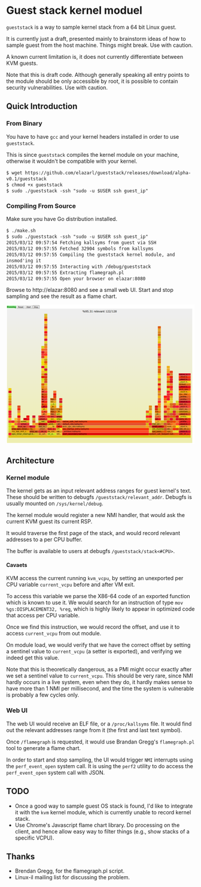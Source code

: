 # Guest stack kernel moduel

`gueststack` is a way to sample kernel stack
from a 64 bit Linux guest.

It is currently just a draft, presented mainly to brainstorm ideas of how to sample
guest from the host machine. Things might break. Use with caution.

A known current limitation is, it does not currently differentiate between KVM guests.

Note that this is draft code. Although generally speaking all entry points to the
module should be only accessible by root, it is possible to contain security
vulnerabilities. Use with caution.

## Quick Introduction

### From Binary

You have to have `gcc` and your kernel headers installed in order to use `gueststack`.

This is since `gueststack` compiles the kernel module on your machine, otherwise it wouldn't
be compatible with your kernel.

    $ wget https://github.com/elazarl/gueststack/releases/download/alpha-v0.1/gueststack
    $ chmod +x gueststack
    $ sudo ./gueststack -ssh "sudo -u $USER ssh guest_ip"

### Compiling From Source

Make sure you have Go distribution installed.

    $ ./make.sh
    $ sudo ./gueststack -ssh "sudo -u $USER ssh guest_ip"
    2015/03/12 09:57:54 Fetching kallsyms from guest via SSH
    2015/03/12 09:57:55 Fetched 32904 symbols from kallsyms
    2015/03/12 09:57:55 Compiling the gueststack kernel module, and insmod'ing it
    2015/03/12 09:57:55 Interacting with /debug/gueststack
    2015/03/12 09:57:55 Extracting flamegraph.pl
    2015/03/12 09:57:55 Open your browser on elazar:8080

Browse to http://elazar:8080 and see a small web UI. Start and stop sampling
and see the result as a flame chart.

![Flame Chart](gueststack.png)


## Architecture

### Kernel module

The kernel gets as an input relevant address ranges for guest kernel's text.
These should be written to debugfs `/gueststack/relevant_addr`. Debugfs is
usually mounted on `/sys/kernel/debug`.

The kernel module would register a new NMI handler, that would ask the current KVM
guest its current RSP.

It would traverse the first page of the stack, and would record relevant addresses
to a per CPU buffer.

The buffer is available to users at debugfs `/gueststack/stack<#CPU>`.

#### Cavaets

KVM access the current running `kvm_vcpu`, by setting an unexported per CPU variable
`current_vcpu` before and after VM exit.

To access this variable we parse the X86-64 code of an exported function which is
known to use it. We would search for an instruction of type
`mov %gs:DISPLACEMENT32, %reg`, which is highly likely to appear in optimized code
that access per CPU variable.

Once we find this instruction, we would record the offset, and use it to access
`current_vcpu` from out module.

On module load, we would verify that we have the correct offset by setting a sentinel
value to `current_vcpu` (a setter is exported), and verifying we indeed get this value.

Note that this is theoretically dangerous, as a PMI might occur exactly after we set a sentinel value
to `current_vcpu`. This should be very rare, since NMI hardly occurs in a live system,
even when they do, it hardly makes sense to have more than 1 NMI per millisecond,
and the time the system is vulnerable is probably a few cycles only.

### Web UI

The web UI would receive an ELF file, or a `/proc/kallsyms` file. It would find
out the relevant addresses range from it (the first and last text symbol).

Once `/flamegraph` is requested, it would use Brandan Gregg's `flamegraph.pl`
tool to generate a flame chart.

In order to start and stop sampling, the UI would trigger `NMI` interrupts
using the `perf_event_open` system call. It is using the `perf2` utility
to do access the `perf_event_open` system call with JSON.

## TODO

- Once a good way to sample guest OS stack is found, I'd like to integrate it with
the `kvm` kernel module, which is currently unable to record kernel stack.
- Use Chrome's Javascript flame chart library. Do processing on the client, and hence
allow easy way to filter things (e.g., show stacks of a specific VCPU).

## Thanks

- Brendan Gregg, for the flamegraph.pl script.
- Linux-il mailing list for discussing the problem.

